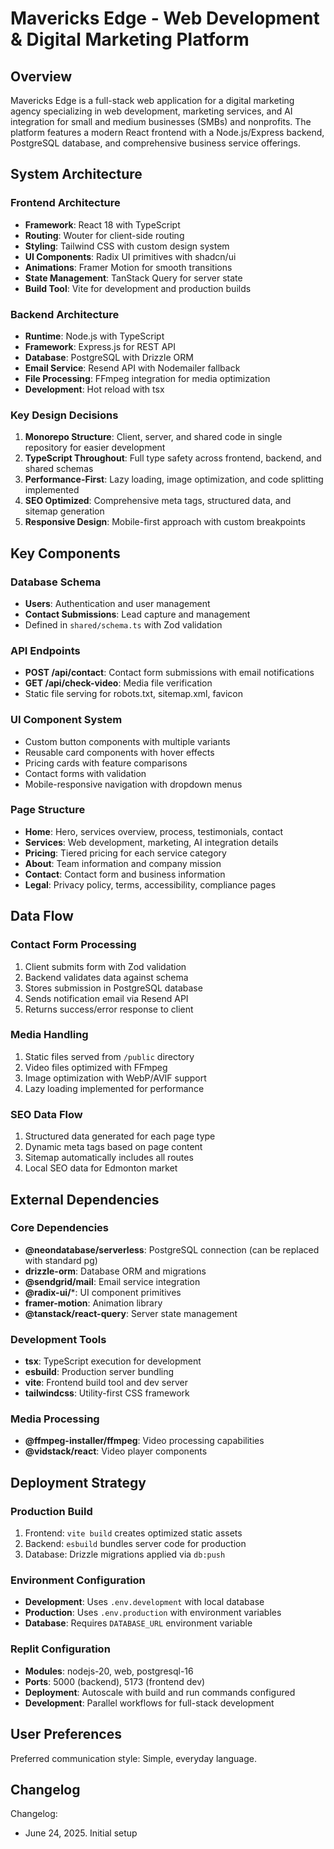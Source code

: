 # Mavericks Edge - Web Development & Digital Marketing Platform

## Overview

Mavericks Edge is a full-stack web application for a digital marketing agency specializing in web development, marketing services, and AI integration for small and medium businesses (SMBs) and nonprofits. The platform features a modern React frontend with a Node.js/Express backend, PostgreSQL database, and comprehensive business service offerings.

## System Architecture

### Frontend Architecture
- **Framework**: React 18 with TypeScript
- **Routing**: Wouter for client-side routing
- **Styling**: Tailwind CSS with custom design system
- **UI Components**: Radix UI primitives with shadcn/ui
- **Animations**: Framer Motion for smooth transitions
- **State Management**: TanStack Query for server state
- **Build Tool**: Vite for development and production builds

### Backend Architecture
- **Runtime**: Node.js with TypeScript
- **Framework**: Express.js for REST API
- **Database**: PostgreSQL with Drizzle ORM
- **Email Service**: Resend API with Nodemailer fallback
- **File Processing**: FFmpeg integration for media optimization
- **Development**: Hot reload with tsx

### Key Design Decisions
1. **Monorepo Structure**: Client, server, and shared code in single repository for easier development
2. **TypeScript Throughout**: Full type safety across frontend, backend, and shared schemas
3. **Performance-First**: Lazy loading, image optimization, and code splitting implemented
4. **SEO Optimized**: Comprehensive meta tags, structured data, and sitemap generation
5. **Responsive Design**: Mobile-first approach with custom breakpoints

## Key Components

### Database Schema
- **Users**: Authentication and user management
- **Contact Submissions**: Lead capture and management
- Defined in `shared/schema.ts` with Zod validation

### API Endpoints
- **POST /api/contact**: Contact form submissions with email notifications
- **GET /api/check-video**: Media file verification
- Static file serving for robots.txt, sitemap.xml, favicon

### UI Component System
- Custom button components with multiple variants
- Reusable card components with hover effects
- Pricing cards with feature comparisons
- Contact forms with validation
- Mobile-responsive navigation with dropdown menus

### Page Structure
- **Home**: Hero, services overview, process, testimonials, contact
- **Services**: Web development, marketing, AI integration details
- **Pricing**: Tiered pricing for each service category
- **About**: Team information and company mission
- **Contact**: Contact form and business information
- **Legal**: Privacy policy, terms, accessibility, compliance pages

## Data Flow

### Contact Form Processing
1. Client submits form with Zod validation
2. Backend validates data against schema
3. Stores submission in PostgreSQL database
4. Sends notification email via Resend API
5. Returns success/error response to client

### Media Handling
1. Static files served from `/public` directory
2. Video files optimized with FFmpeg
3. Image optimization with WebP/AVIF support
4. Lazy loading implemented for performance

### SEO Data Flow
1. Structured data generated for each page type
2. Dynamic meta tags based on page content
3. Sitemap automatically includes all routes
4. Local SEO data for Edmonton market

## External Dependencies

### Core Dependencies
- **@neondatabase/serverless**: PostgreSQL connection (can be replaced with standard pg)
- **drizzle-orm**: Database ORM and migrations
- **@sendgrid/mail**: Email service integration
- **@radix-ui/***: UI component primitives
- **framer-motion**: Animation library
- **@tanstack/react-query**: Server state management

### Development Tools
- **tsx**: TypeScript execution for development
- **esbuild**: Production server bundling
- **vite**: Frontend build tool and dev server
- **tailwindcss**: Utility-first CSS framework

### Media Processing
- **@ffmpeg-installer/ffmpeg**: Video processing capabilities
- **@vidstack/react**: Video player components

## Deployment Strategy

### Production Build
1. Frontend: `vite build` creates optimized static assets
2. Backend: `esbuild` bundles server code for production
3. Database: Drizzle migrations applied via `db:push`

### Environment Configuration
- **Development**: Uses `.env.development` with local database
- **Production**: Uses `.env.production` with environment variables
- **Database**: Requires `DATABASE_URL` environment variable

### Replit Configuration
- **Modules**: nodejs-20, web, postgresql-16
- **Ports**: 5000 (backend), 5173 (frontend dev)
- **Deployment**: Autoscale with build and run commands configured
- **Development**: Parallel workflows for full-stack development

## User Preferences

Preferred communication style: Simple, everyday language.

## Changelog

Changelog:
- June 24, 2025. Initial setup
